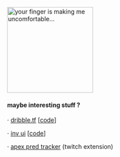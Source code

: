 

<img src="https://github.com/user-attachments/assets/73e7a3d9-793c-4add-9b12-da4f338c6792" width="200" title="your finger is making me uncomfortable..." />
  


#### maybe interesting stuff ?

· [dribble.tf](https://dribble.tf/) [[code](https://github.com/bryjch/dribble.tf)]

· [inv ui](https://invui.netlify.app/) [[code](https://github.com/bryjch/inv-ui)]

· [apex pred tracker](https://dashboard.twitch.tv/extensions/9x7t6zdn54tl4xi81x6t3ac5irq7ev-0.0.1) (twitch extension)
